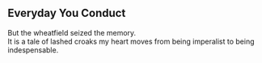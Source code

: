 Everyday You Conduct
--------------------
But the wheatfield seized the memory.  
It is a tale of lashed croaks my heart moves from being imperalist to being indespensable.  
